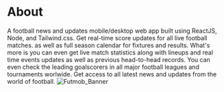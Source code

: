 # About
A football news and updates mobile/desktop web app built using ReactJS, Node, and Tailwind.css. Get real-time score updates for all live football matches. as well as full season calendar for fixtures and results. What's more is you can even get live match statistics along with lineups and real time events updates as well as previous head-to-head records. You can even check the leading goalscorers in all major football leagues and tournaments worlwide. Get access to all latest news and updates from the world of football. 
![Futmob_Banner](https://user-images.githubusercontent.com/60267353/165146581-d0356584-e001-4152-a6ec-03713c604e24.jpg)
